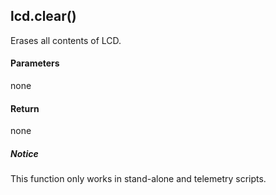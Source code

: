 <!-- This file was generated by the script. Do not edit it, any changes will be lost! -->

## lcd.clear()



Erases all contents of LCD.


#### Parameters

none

#### Return

none

##### Notice
This function only works in stand-alone and telemetry scripts.


